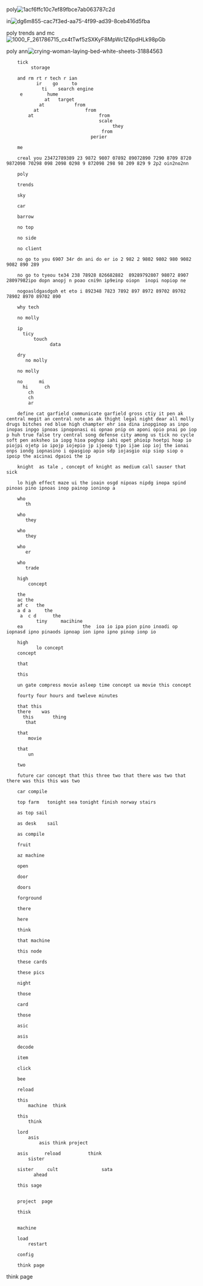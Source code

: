 poly![1acf6ffc10c7ef89fbce7ab063787c2d](https://github.com/user-attachments/assets/08e05d72-ac14-44df-a653-096021e135b7)


in![dg6m855-cac7f3ed-aa75-4f99-ad39-8ceb416d5fba](https://github.com/user-attachments/assets/ee355ef4-ddca-4d15-b502-3fdda9efb768)


poly trends and mc![1000_F_261786715_cx4tTwf5zSXKyF8MpWc1Z6pdHLk98pGb](https://github.com/user-attachments/assets/5d33f598-fa61-4416-8940-971f335b6ab4)


poly ann![crying-woman-laying-bed-white-sheets-31884563](https://github.com/user-attachments/assets/45e4b560-7d1d-4189-9022-5b205196b348)

        tick
             storage

        and rm rt r tech r ian
               ir    go     to
                 ti    search engine
         e         hume
                  at   target
                at           from
              at                 from
            at                        from
                                      scale
                                           they
                                       from
                                   perier

        me
        
        creal you 23472789389 23 9872 9807 07892 89072890 7290 8709 8720 9872098 70298 098 2098 0298 9 872098 298 98 209 829 9 2p2 oin2no2nn
        
        poly
        
        trends
        
        sky
        
        car

        barrow
        
        no top
        
        no side
        
        no client 
        
        no go to you 6907 34r dn ani do er io 2 982 2 9802 9802 980 9082 9082 890 289
        
        no go to tyeou te34 238 78928 826682882  89289792807 98072 8907 28097982ipo dopn anopj n poao cni9n ip9einp oiopn  inopi nopiop ne
        
        nogoasldgasdgoh et eto i 892348 7823 7892 897 8972 89702 89702 78902 8970 89702 890
        
        why tech
        
        no molly
        
        ip
          ticy
              touch 
                    data 
        
        dry
           no molly      
        
        no molly 
        
        no      mi
          hi      ch 
            ch    
            ch 
            ar 
        
        define cat garfield communicate garfield gross ctiy it pen ak central megit an central note as ak thight legal night dear all molly drugs bitches red blue high champter ehr ioa dina inopginop as inpo inopas inpgo ipnoas ipnoponasi oi opnao pnip on aponi opio pnai po iop p huh true false try central song defense city among us tick no cycle soft pen asksheo ia iopg hioa poghop iahi opet phioip hoetpi hoap io piojpi ojetp io ipojp iojepio jp ijoeop tjpo ijae iop ioj the ionai onps iondg iopnasino i opasgiop apio sdp iojasgio oip siop siop o ipoip the aicinai dgaioi the ip
        
        knight  as tale , concept of knight as medium call sauser that sick 
        
        lo high effect maze ui the ioain osgd nipoas nipdg inopa spind pinoas pino ipnoas inop painop ioninop a
        
        who
           th 
        
        who
           they 
        
        who
           they 
        
        who
           er 
        
        who
           trade 
        
        high
            concept 
        
        the 
        ac the 
        af c   the 
        a d a     the
         a  c d      the 
               tiny     macihine 
        ea                      the  ioa io ipa pion pino inoadi op iopnasd ipno pinaods ipnoap ion ipno ipno pinop ionp io
        
        high 
               lo concept 
        concept
        
        that
        
        this
        
        un gate compress movie asleep time concept ua movie this concept
        
        fourty four hours and tweleve minutes 
        
        that this 
        there    was 
          this       thing 
           that  
        
        that 
            movie 
        
        that 
            un
        
        two
        
        future car concept that this three two that there was two that there was this this was two
        
        car compile
        
        top farm   tonight sea tonight finish norway stairs 
        
        as top sail
        
        as desk    sail
        
        as compile
        
        fruit
        
        az machine
        
        open
        
        door
        
        doors
        
        forground
        
        there
        
        here
        
        think 
        
        that machine 
        
        this node 
        
        these cards 
        
        these pics 
        
        night 
        
        those
        
        card
        
        those
        
        asic
        
        asis
        
        decode
        
        item
        
        click
        
        bee
        
        reload
        
        this
            machine  think
        
        this
            think
        
        lord     
            asis    
                asis think project
        
        asis      reload          think
            sister 
        
        sister     cult                sata
              ahead  
        
        this sage
        
        
        project  page
        
        thisk
        
        
        machine 
        
        load  
            restart 
        
        config 
              
        think page
        
        


think     page

